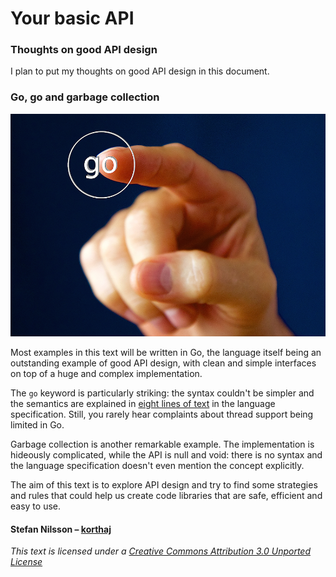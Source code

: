 # Your basic API

### Thoughts on good API design

I plan to put my thoughts on good API design in this document.

### Go, go and garbage collection

![go](go.jpg)

Most examples in this text will be written in Go, the language itself
being an outstanding example of good API design, with clean and simple
interfaces on top of a huge and complex implementation.

The `go` keyword is particularly striking: the syntax couldn't be simpler
and the semantics are explained in
[eight lines of text](https://golang.org/ref/spec#Go_statements)
in the language specification. Still, you rarely hear complaints
about thread support being limited in Go.

Garbage collection is another remarkable example.
The implementation is hideously complicated, while the API
is null and void: there is no syntax and the language specification
doesn't even mention the concept explicitly.

The aim of this text is to explore API design and try to find
some strategies and rules that could help us create code libraries
that are safe, efficient and easy to use.


#### Stefan Nilsson – [korthaj](https://github.com/korthaj)

*This text is licensed under a [Creative Commons Attribution 3.0 Unported License][CCBY30]*

[CCBY30]: https://creativecommons.org/licenses/by/3.0/
[gospec]: https://golang.org/ref/spec

